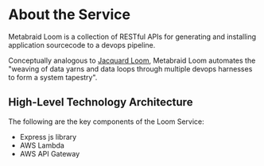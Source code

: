 About the Service
=================

Metabraid Loom is a collection of RESTful APIs for generating and installing
application sourcecode to a devops pipeline.

Conceptually analogous to [Jacquard Loom](https://en.wikipedia.org/wiki/Jacquard_loom), Metabraid Loom automates the "weaving of data yarns and data loops through multiple devops harnesses to form a system tapestry".



High-Level Technology Architecture
----------------------------------

The following are the key components of the Loom Service:
* Express js library
* AWS Lambda
* AWS API Gateway

